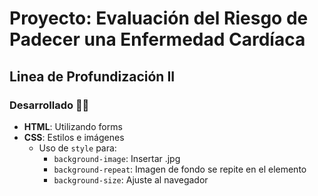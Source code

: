 # Proyecto: Evaluación del Riesgo de Padecer una Enfermedad Cardíaca
## Linea de Profundización II 
### Desarrollado 🩻🎨
- **HTML**: Utilizando forms
- **CSS**: Estilos e imágenes
  - Uso de `style` para:
    - `background-image`: Insertar .jpg
    - `background-repeat`: Imagen de fondo se repite en el elemento
    - `background-size`: Ajuste al navegador
